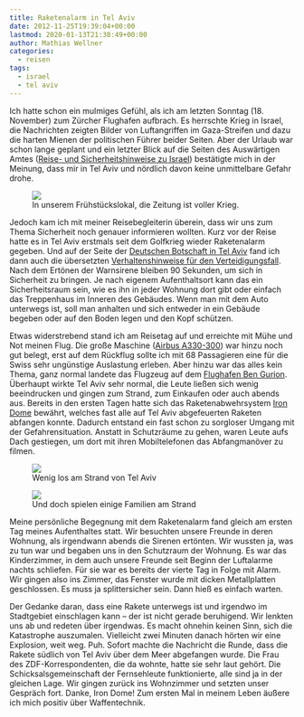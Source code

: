 ```yaml
---
title: Raketenalarm in Tel Aviv
date: 2012-11-25T19:39:04+00:00
lastmod: 2020-01-13T21:38:49+00:00
author: Mathias Wellner
categories:
  - reisen
tags:
  - israel
  - tel aviv
---
```

Ich hatte schon ein mulmiges Gefühl, als ich am letzten Sonntag (18. November) zum Zürcher Flughafen aufbrach. Es herrschte Krieg in Israel, die Nachrichten zeigten Bilder von Luftangriffen im Gaza-Streifen und dazu die harten Mienen der politischen Führer beider Seiten. Aber der Urlaub war schon lange geplant und ein letzter Blick auf die Seiten des Auswärtigen Amtes ([Reise- und Sicherheitshinweise zu Israel](http://www.auswaertiges-amt.de/sid_D4A000A27F9ED9D47EA20A8B07474D57/DE/Laenderinformationen/00-SiHi/Nodes/IsraelSicherheit_node.html)) bestätigte mich in der Meinung, dass mir in Tel Aviv und nördlich davon keine unmittelbare Gefahr drohe. 

<figure style="max-width: 500px;">
  <img src="https://lh3.googleusercontent.com/-GgyG0WWwPBs/ULHiKQNQg9I/AAAAAAAAAuw/iEdMweC8eE0/s800/MW_20121119_3155.jpg" />
  <figcaption>In unserem Frühstückslokal, die Zeitung ist voller Krieg.</figcaption>
</figure>

Jedoch kam ich mit meiner Reisebegleiterin überein, dass wir uns zum Thema Sicherheit noch genauer informieren wollten. Kurz vor der Reise hatte es in Tel Aviv erstmals seit dem Golfkrieg wieder Raketenalarm gegeben. Und auf der Seite der [Deutschen Botschaft in Tel Aviv](http://www.tel-aviv.diplo.de/Vertretung/telaviv/de/Startseite.html) fand ich dann auch die übersetzten [Verhaltenshinweise für den Verteidigungsfall](http://www.tel-aviv.diplo.de/contentblob/3733548/Daten/2846780/121116VerhaltenshinweiseKrise.pdf). Nach dem Ertönen der Warnsirene bleiben 90&nbsp;Sekunden, um sich in Sicherheit zu bringen. Je nach eigenem Aufenthaltsort kann das ein Sicherheitsraum sein, wie es ihn in jeder Wohnung dort gibt oder einfach das Treppenhaus im Inneren des Gebäudes. Wenn man mit dem Auto unterwegs ist, soll man anhalten und sich entweder in ein Gebäude begeben oder auf den Boden legen und den Kopf schützen. 

Etwas widerstrebend stand ich am Reisetag auf und erreichte mit Mühe und Not meinen Flug. Die große Maschine ([Airbus A330-300](http://de.wikipedia.org/wiki/Airbus_A330#A330-300)) war hinzu noch gut belegt, erst auf dem Rückflug sollte ich mit 68&nbsp;Passagieren eine für die Swiss sehr ungünstige Auslastung erleben. Aber hinzu war das alles kein Thema, ganz normal landete das Flugzeug auf dem [Flughafen Ben Gurion](http://de.wikipedia.org/wiki/Flughafen_Ben_Gurion). Überhaupt wirkte Tel Aviv sehr normal, die Leute ließen sich wenig beeindrucken und gingen zum Strand, zum Einkaufen oder auch abends aus. Bereits in den ersten Tagen hatte sich das Raketenabwehrsystem [Iron Dome](http://de.wikipedia.org/wiki/Iron_Dome) bewährt, welches fast alle auf Tel Aviv abgefeuerten Raketen abfangen konnte. Dadurch entstand ein fast schon zu sorgloser Umgang mit der Gefahrensituation. Anstatt in Schutzräume zu gehen, waren Leute aufs Dach gestiegen, um dort mit ihren Mobiltelefonen das Abfangmanöver zu filmen. 

<figure style="max-width: 500px;">
  <img src="https://lh5.googleusercontent.com/-lpC-_splKWg/ULHiLbkmR8I/AAAAAAAAAu8/kch1e9Qe8Vo/s800/MW_20121119_3175.jpg" />
  <figcaption>Wenig los am Strand von Tel Aviv</figcaption>
</figure>

<figure style="max-width: 500px;">
  <img src="https://lh5.googleusercontent.com/-8hhLpKqIqUQ/ULHiMIELWGI/AAAAAAAAAvQ/2jHojGfke3E/s800/MW_20121119_3183.jpg" />
  <figcaption>Und doch spielen einige Familien am Strand</figcaption>
</figure>

Meine persönliche Begegnung mit dem Raketenalarm fand gleich am ersten Tag meines Aufenthaltes statt. Wir besuchten unsere Freunde in deren Wohnung, als irgendwann abends die Sirenen ertönten. Wir wussten ja, was zu tun war und begaben uns in den Schutzraum der Wohnung. Es war das Kinderzimmer, in dem auch unsere Freunde seit Beginn der Luftalarme nachts schliefen. Für sie war es bereits der vierte Tag in Folge mit Alarm. Wir gingen also ins Zimmer, das Fenster wurde mit dicken Metallplatten geschlossen. Es muss ja splittersicher sein. Dann hieß es einfach warten. 

Der Gedanke daran, dass eine Rakete unterwegs ist und irgendwo im Stadtgebiet einschlagen kann &ndash; der ist nicht gerade beruhigend. Wir lenkten uns ab und redeten über irgendwas. Es macht ohnehin keinen Sinn, sich die Katastrophe auszumalen. Vielleicht zwei Minuten danach hörten wir eine Explosion, weit weg. Puh. Sofort machte die Nachricht die Runde, dass die Rakete südlich von Tel Aviv über dem Meer abgefangen wurde. Die Frau des ZDF-Korrespondenten, die da wohnte, hatte sie sehr laut gehört. Die Schicksalsgemeinschaft der Fernsehleute funktionierte, alle sind ja in der gleichen Lage. Wir gingen zurück ins Wohnzimmer und setzten unser Gespräch fort. Danke, Iron Dome! Zum ersten Mal in meinem Leben äußere ich mich positiv über Waffentechnik.